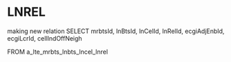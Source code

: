 # LNREL
making new relation
SELECT
mrbtsId,
lnBtsId,
lnCelId,
lnRelId,
ecgiAdjEnbId,
ecgiLcrId,
cellIndOffNeigh

FROM
a_lte_mrbts_lnbts_lncel_lnrel
